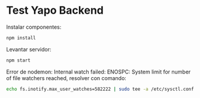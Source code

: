 # Test Yapo Backend

Instalar componentes:
```sh
npm install
```

Levantar servidor:
```sh
npm start
```

Error de nodemon: Internal watch failed: ENOSPC: System limit for number of file watchers reached, resolver con comando:
```sh
echo fs.inotify.max_user_watches=582222 | sudo tee -a /etc/sysctl.conf && sudo sysctl -p
```
